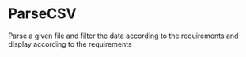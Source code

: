 # ParseCSV
Parse a given file and filter the data according to the requirements and display according to the requirements
